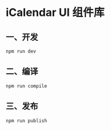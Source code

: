 # iCalendar UI 组件库

## 一、开发

```shell
npm run dev
```

## 二、编译

```shell
npm run compile
```

## 三、发布

```shell
npm run publish
```
